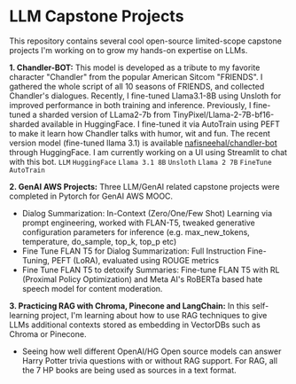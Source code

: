 # LLM Capstone Projects
This repository contains several cool open-source limited-scope capstone projects I'm working on to grow my hands-on expertise on LLMs.

**1. Chandler-BOT:** This model is developed as a tribute to my favorite character "Chandler" from the popular American Sitcom "FRIENDS". I gathered the whole script of all 10 seasons of FRIENDS, and collected Chandler's dialogues. Recently, I fine-tuned Llama3.1-8B using Unsloth for improved performance in both training and inference. Previously, I fine-tuned a sharded version of LLama2-7b from TinyPixel/Llama-2-7B-bf16-sharded available in HuggingFace. I fine-tuned it via AutoTrain using PEFT to make it learn how Chandler talks with humor, wit and fun. The recent version model (fine-tuned llama 3.1) is available [nafisneehal/chandler-bot](https://huggingface.co/nafisneehal/chandler-bot) through HuggingFace. I am currently working on a UI using Streamlit to chat with this bot. `LLM` `HuggingFace` `Llama 3.1 8B` `Unsloth` `Llama 2 7B` `FineTune` `AutoTrain`

**2. GenAI AWS Projects:** Three LLM/GenAI related capstone projects were completed in Pytorch for GenAI AWS MOOC.
  - Dialog Summarization: In-Context (Zero/One/Few Shot) Learning via prompt engineering, worked with FLAN-T5, tweaked generative configuration parameters for inference (e.g. max_new_tokens, temperature, do_sample, top_k, top_p etc)
  - Fine Tune FLAN T5 for Dialog Summarization: Full Instruction Fine-Tuning, PEFT (LoRA), evaluated using ROUGE metrics
  - Fine Tune FLAN T5 to detoxify Summaries: Fine-tune FLAN T5 with RL (Proximal Policy Optimization) and Meta AI's RoBERTa based hate speech model for content moderation.

**3. Practicing RAG with Chroma, Pinecone and LangChain:** In this self-learning project, I'm learning about how to use RAG techniques to give LLMs additional contexts stored as embedding in VectorDBs such as Chroma or Pinecone. 
  - Seeing how well different OpenAI/HG Open source models can answer Harry Potter trivia questions with or without RAG support. For RAG, all the 7 HP books are being used as sources in a text format. 
